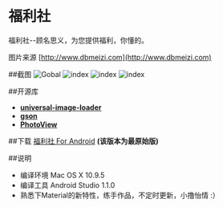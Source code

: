 # 福利社
福利社--顾名思义，为您提供福利，你懂的。

图片来源 [http://www.dbmeizi.com](http://www.dbmeizi.com)

##截图 
![Gobal](https://raw.githubusercontent.com/edanel/FuLiShe/master/Images/Gobal.png)
![index](https://raw.githubusercontent.com/edanel/FuLiShe/master/Images/Index.png)
![index](https://raw.githubusercontent.com/edanel/FuLiShe/master/Images/Second.png)
![index](https://raw.githubusercontent.com/edanel/FuLiShe/master/Images/Third.png)

##开源库
* **[universal-image-loader](https://github.com/nostra13/Android-Universal-Image-Loader)**
* **[gson](https://code.google.com/p/google-gson/)**
* **[PhotoView](https://github.com/chrisbanes/PhotoView)**

##下载
[福利社 For Android](https://raw.githubusercontent.com/edanel/FuLiShe/master/app/app-release.apk)  **(该版本为最原始版)**

##说明
* 编译环境 Mac OS X 10.9.5 
* 编译工具 Android Studio 1.1.0 
* 熟悉下Material的新特性，练手作品，不定时更新，小撸怡情 :）
